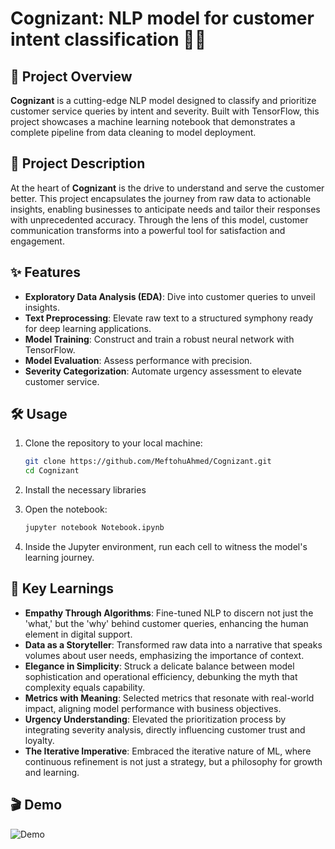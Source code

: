 # Cognizant: NLP model for customer intent classification 🏦💡

## 🚀 Project Overview
**Cognizant** is a cutting-edge NLP model designed to classify and prioritize customer service queries by intent and severity. Built with TensorFlow, this project showcases a machine learning notebook that demonstrates a complete pipeline from data cleaning to model deployment.

## 📘 Project Description
At the heart of **Cognizant** is the drive to understand and serve the customer better. This project encapsulates the journey from raw data to actionable insights, enabling businesses to anticipate needs and tailor their responses with unprecedented accuracy. Through the lens of this model, customer communication transforms into a powerful tool for satisfaction and engagement.


## ✨ Features
- **Exploratory Data Analysis (EDA)**: Dive into customer queries to unveil insights.
- **Text Preprocessing**: Elevate raw text to a structured symphony ready for deep learning applications.
- **Model Training**: Construct and train a robust neural network with TensorFlow.
- **Model Evaluation**: Assess performance with precision.
- **Severity Categorization**: Automate urgency assessment to elevate customer service.

## 🛠 Usage
1. Clone the repository to your local machine:
    ```bash
    git clone https://github.com/MeftohuAhmed/Cognizant.git
    cd Cognizant
    ```

2. Install the necessary libraries

3. Open the notebook:
    ```bash
    jupyter notebook Notebook.ipynb
    ```

4. Inside the Jupyter environment, run each cell to witness the model's learning journey.



## 🔑 Key Learnings

- **Empathy Through Algorithms**: Fine-tuned NLP to discern not just the 'what,' but the 'why' behind customer queries, enhancing the human element in digital support.
- **Data as a Storyteller**: Transformed raw data into a narrative that speaks volumes about user needs, emphasizing the importance of context.
- **Elegance in Simplicity**: Struck a delicate balance between model sophistication and operational efficiency, debunking the myth that complexity equals capability.
- **Metrics with Meaning**: Selected metrics that resonate with real-world impact, aligning model performance with business objectives.
- **Urgency Understanding**: Elevated the prioritization process by integrating severity analysis, directly influencing customer trust and loyalty.
- **The Iterative Imperative**: Embraced the iterative nature of ML, where continuous refinement is not just a strategy, but a philosophy for growth and learning.


## 🎬 Demo
![Demo](https://github.com/MeftohuAhmed/Cognizant/assets/91487090/7260380a-f76f-4d2d-ad46-ae12406b4020)
